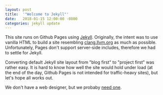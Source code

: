 ```yaml
---
layout: post
title:  '"Welcome to Jekyll"'
date:   2018-01-15 12:00:00 -0800
categories: jekyll update
---
```


This site runs on Github Pages using [Jekyll][j]. Originally, the intent was to
use vanilla HTML to build a site resembling [clang.llvm.org][c] as much as
possible.  Unfortunately, Pages don't support server-side includes, therefore
we had to settle for Jekyll.

Converting default Jekyll site layout from "blog first" to "project first" was
rather easy. It is hard to know how well the site would hold under load (at the
end of the day, Github Pages is not intended for traffic-heavy sites), but
let's hope all works out.

We don't have a web designer, but we probaby [need one][d].

[j]: http://jekyllrb.com
[c]: http://clang.llvm.org
[d]: https://github.com/llvm-fortran/fort/issues/15
